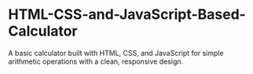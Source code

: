 # HTML-CSS-and-JavaScript-Based-Calculator
A basic calculator built with HTML, CSS, and JavaScript for simple arithmetic operations with a clean, responsive design.

